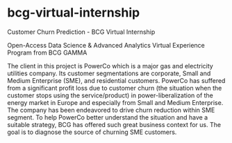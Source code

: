 # bcg-virtual-internship
Customer Churn Prediction - BCG Virtual Internship

Open-Access Data Science & Advanced Analytics Virtual Experience Program from BCG GAMMA

The client in this project is PowerCo which is a major gas and electricity utilities company. Its customer segmentations are corporate, Small and Medium Enterprise (SME), and residential customers. PowerCo has suffered from a significant profit loss due to customer churn (the situation when the customer stops using the service/product) in power-liberalization of the energy market in Europe and especially from Small and Medium Enterprise. The company has been endeavored to drive churn reduction within SME segment. To help PowerCo better understand the situation and have a suitable strategy, BCG has offered such great business context for us. The goal is to diagnose the source of churning SME customers.

